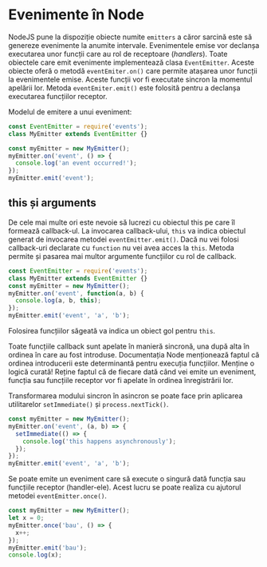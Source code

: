 # Evenimente în Node

NodeJS pune la dispoziție obiecte numite `emitters` a căror sarcină este să genereze evenimente la anumite intervale. Evenimentele emise vor declanșa executarea unor funcții care au rol de receptoare (*handlers*). Toate obiectele care emit evenimente implementează clasa `EventEmitter`. Aceste obiecte oferă o metodă `eventEmiter.on()` care permite atașarea unor funcții la evenimentele emise. Aceste funcții vor fi executate sincron la momentul apelării lor. Metoda `eventEmiter.emit()` este folosită pentru a declanșa executarea funcțiilor receptor.

Modelul de emitere a unui eveniment:

```javascript
const EventEmitter = require('events');
class MyEmitter extends EventEmitter {}

const myEmitter = new MyEmitter();
myEmitter.on('event', () => {
  console.log('an event occurred!');
});
myEmitter.emit('event');
```

## this și arguments

De cele mai multe ori este nevoie să lucrezi cu obiectul this pe care îl formează callback-ul. La invocarea callback-ului, `this` va indica obiectul generat de invocarea metodei `eventEmitter.emit()`. Dacă nu vei folosi callback-uri declarate cu `function` nu vei avea acces la `this`. Metoda permite și pasarea mai multor argumente funcțiilor cu rol de callback.

```javascript
const EventEmitter = require('events');
class MyEmitter extends EventEmitter {}
const myEmitter = new MyEmitter();
myEmitter.on('event', function(a, b) {
  console.log(a, b, this);
});
myEmitter.emit('event', 'a', 'b');
```

Folosirea funcțiilor săgeată va indica un obiect gol pentru `this`.

Toate funcțiile callback sunt apelate în manieră sincronă, una după alta în ordinea în care au fost introduse. Documentația Node menționează faptul că ordinea introducerii este determinantă pentru execuția funcțiilor. Menține o logică curată! Reține faptul că de fiecare dată când vei emite un eveniment, funcția sau funcțiile receptor vor fi apelate în ordinea înregistrării lor.

Transformarea modului sincron în asincron se poate face prin aplicarea utilitarelor `setImmediate()` și `process.nextTick()`.

```javascript
const myEmitter = new MyEmitter();
myEmitter.on('event', (a, b) => {
  setImmediate(() => {
    console.log('this happens asynchronously');
  });
});
myEmitter.emit('event', 'a', 'b');
```

Se poate emite un eveniment care să execute o singură dată funcția sau funcțiile receptor (handler-ele). Acest lucru se poate realiza cu ajutorul metodei `eventEmitter.once()`.


```javascript
const myEmitter = new MyEmitter();
let x = 0;
myEmitter.once('bau', () => {
  x++;
});
myEmitter.emit('bau');
console.log(x);
```
